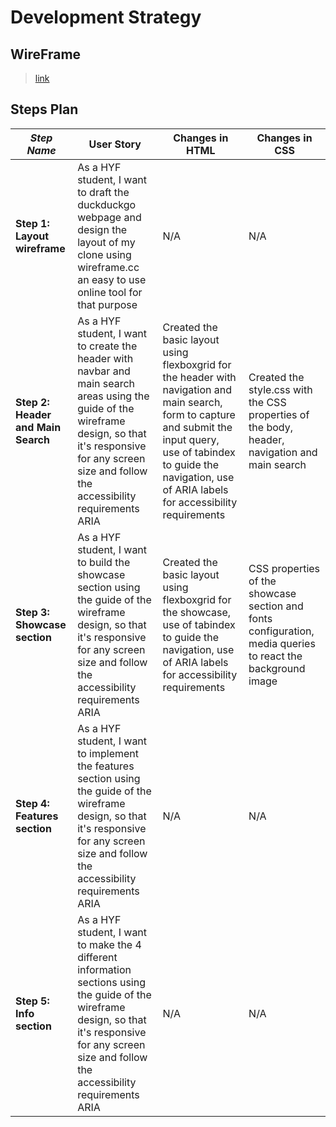 # Development Strategy

## WireFrame

> [link](https://wireframe.cc/c2RzFq)

## Steps Plan


| _Step Name_ | User Story | Changes in HTML | Changes in CSS |
| --- | --- | --- | --- |
| __Step 1: Layout wireframe__ | As a HYF student, I want to draft the duckduckgo webpage and design the layout of my clone using wireframe.cc an easy to use online tool for that purpose | N/A | N/A |
| __Step 2: Header and Main Search__ | As a HYF student, I want to create the header with navbar and main search areas using the guide of the wireframe design, so that it's responsive for any screen size and follow the accessibility requirements ARIA | Created the basic layout using flexboxgrid for the header with navigation and main search, form to capture and submit the input query, use of tabindex to guide the navigation, use of ARIA labels for accessibility requirements | Created the style.css with the CSS properties of the body, header, navigation and main search |
| __Step 3: Showcase section__ | As a HYF student, I want to build the showcase section using the guide of the wireframe design, so that it's responsive for any screen size and follow the accessibility requirements ARIA| Created the basic layout using flexboxgrid for the showcase, use of tabindex to guide the navigation, use of ARIA labels for accessibility requirements | CSS properties of the showcase section and fonts configuration, media queries to react the background image |
| __Step 4: Features section__ | As a HYF student, I want to implement the features section using the guide of the wireframe design, so that it's responsive for any screen size and follow the accessibility requirements ARIA | N/A | N/A |
| __Step 5: Info section__ | As a HYF student, I want to make the 4 different information sections using the guide of the wireframe design, so that it's responsive for any screen size and follow the accessibility requirements ARIA | N/A | N/A |
